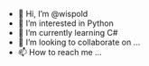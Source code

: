 - 👋 Hi, I’m @wispold
- 👀 I’m interested in Python
- 🌱 I’m currently learning C#
- 💞️ I’m looking to collaborate on ...
- 📫 How to reach me ...

<!---
wispold/wispold is a ✨ special ✨ repository because its `README.md` (this file) appears on your GitHub profile.
You can click the Preview link to take a look at your changes.
--->
